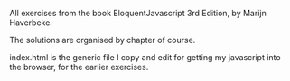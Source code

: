 All exercises from the book EloquentJavascript 3rd Edition, by Marijn Haverbeke.

The solutions are organised by chapter of course.

index.html is the generic file I copy and edit for getting my javascript into the browser, for the earlier exercises.